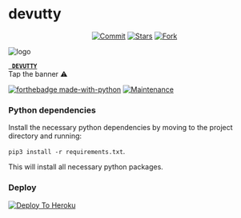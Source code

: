# devutty
<p align="center">
    <a href="https://github.com/Eminentdgs/Devuttybot/commits/master"><img src="https://img.shields.io/github/last-commit/MR-SHRLCK/Elizabethbot/master?label=Last%20Commit&style=flat-square&logo=github&color=F10070" alt="Commit" /></a>
    <a href="https://github.com/Eminentdgs/Devuttybot/stargazers"><img src="https://img.shields.io/github/stars/kannan_srank/Devuttybot?label=Stars&style=flat-square&logo=github&color=F10070" alt="Stars" /></a>
    <a href="https://github.com/Eminentdgs/Devuttybot/network/members"><img src="https://img.shields.io/github/forks/MR-SHRLCK/Elizabethbot?label=Fork&style=flat-square&logo=github&color=F10070" alt="Fork" /></a>
</p>

![logo](https://i.pinimg.com/originals/96/7d/dc/967ddc3c1c8c77920d7438b149ce259d.jpg)
<p align="center">

[ <b> <code> DEVUTTY </code> </b> ](https://github.com/Eminentdgs/Devutty)  Tap the banner ⚠️
</p>


[![forthebadge made-with-python](http://ForTheBadge.com/images/badges/made-with-python.svg)](https://www.python.org/)
[![Maintenance](https://img.shields.io/badge/Maintained%3F-yes-green.svg)](https://github.com/Eminentdgs/Devutty/graphs/commit-activity)


 
### Python dependencies

Install the necessary python dependencies by moving to the project directory and running:

`pip3 install -r requirements.txt`.

This will install all necessary python packages.

### Deploy

[![Deploy To Heroku](https://www.herokucdn.com/deploy/button.svg)](https://heroku.com/deploy?template=https://github.com/Eminentdgs/devutty.git)
